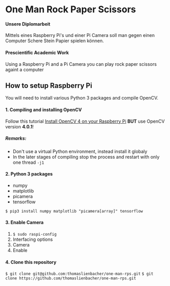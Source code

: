 # One Man Rock Paper Scissors

#### Unsere Diplomarbeit
Mittels eines Raspberry Pi's und einer Pi Camera soll man gegen einen Computer Schere Stein Papier
spielen können.

#### Prescientific Academic Work
Using a Raspberry Pi and a Pi Camera you can play rock paper scissors againt a computer

## How to setup Raspberry Pi

You will need to install various Python 3 packages and compile OpenCV.

#### 1. Compiling and installing OpenCV

Follow this tutorial [Install OpenCV 4 on your Raspberry Pi](https://www.pyimagesearch.com/2018/09/26/install-opencv-4-on-your-raspberry-pi/) **BUT** use OpenCV version **4.0.1**!

##### Remarks:

* Don't use a virtual Python environment, instead install it globaly
* In the later stages of compiling stop the process and restart with only one thread  `-j1`


#### 2. Python 3 packages

* numpy
* matplotlib
* picamera
* tensorflow

`$ pip3 install numpy matplotlib "picamera[array]" tensorflow `

#### 3. Enable Camera
1. `$ sudo raspi-config`
2. Interfacing options
3. Camera
4. Enable

#### 4. Clone this repository
`$ git clone git@github.com:thomaslienbacher/one-man-rps.git`
`$ git clone https://github.com/thomaslienbacher/one-man-rps.git`

